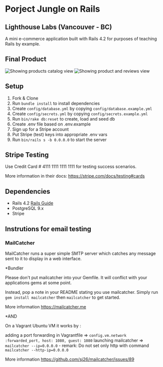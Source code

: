 # Porject Jungle on Rails

## Lighthouse Labs (Vancouver - BC)

A mini e-commerce application built with Rails 4.2 for purposes of teaching Rails by example.

## Final Product

![Showing products catalog view]()
![Showing product and reviews view]()

## Setup

1. Fork & Clone
2. Run `bundle install` to install dependencies
3. Create `config/database.yml` by copying `config/database.example.yml`
4. Create `config/secrets.yml` by copying `config/secrets.example.yml`
5. Run `bin/rake db:reset` to create, load and seed db
6. Create .env file based on .env.example
7. Sign up for a Stripe account
8. Put Stripe (test) keys into appropriate .env vars
9. Run `bin/rails s -b 0.0.0.0` to start the server

## Stripe Testing

Use Credit Card # 4111 1111 1111 1111 for testing success scenarios.

More information in their docs: <https://stripe.com/docs/testing#cards>

## Dependencies

* Rails 4.2 [Rails Guide](http://guides.rubyonrails.org/v4.2/)
* PostgreSQL 9.x
* Stripe

## Instrutions for email testing

### MailCatcher

MailCatcher runs a super simple SMTP server which catches any message sent to it to display in a web interface.

*Bundler

Please don't put mailcatcher into your Gemfile. It will conflict with your applications gems at some point.

Instead, pop a note in your README stating you use mailcatcher. Simply run `gem install mailcatcher` then `mailcatcher` to get started.

More information <https://mailcatcher.me>

*AND

On a Vagrant Ubuntu VM it works by :

adding a port forwarding in Vagrantfile
=> `config.vm.network :forwarded_port, host: 1080, guest: 1080`
launching mailcatcher
=> `mailcatcher --ip=0.0.0.0` - remark: Do not set only http with command `mailcatcher --http-ip=0.0.0.0`

More information <https://github.com/sj26/mailcatcher/issues/89>